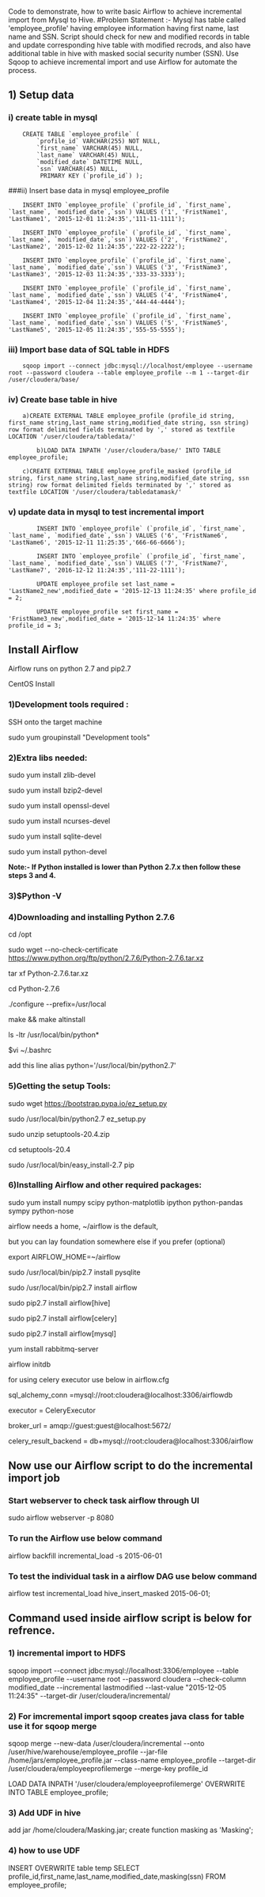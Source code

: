 Code to demonstrate, how to write basic Airflow to achieve incremental import from Mysql to Hive.
#Problem Statement :- 
Mysql has table called 'employee_profile' having employee information having first name, last name and SSN. Script should check for new and modified records in table and update corresponding hive table with modified recrods, and also have additional table in hive with masked social security number (SSN). Use Sqoop to achieve incremental import and use Airflow for automate the process.

## 1) Setup data
### i) create table in mysql

		CREATE TABLE `employee_profile` (
			`profile_id` VARCHAR(255) NOT NULL,
			`first_name` VARCHAR(45) NULL,
			`last_name` VARCHAR(45) NULL,
			`modified_date` DATETIME NULL,
			`ssn` VARCHAR(45) NULL,
			 PRIMARY KEY (`profile_id`) );
			 
###ii) Insert base data in mysql employee_profile

		INSERT INTO `employee_profile` (`profile_id`, `first_name`, `last_name`, `modified_date`,`ssn`) VALUES ('1', 'FristName1', 'LastName1', '2015-12-01 11:24:35','111-11-1111');

		INSERT INTO `employee_profile` (`profile_id`, `first_name`, `last_name`, `modified_date`,`ssn`) VALUES ('2', 'FristName2', 'LastName2', '2015-12-02 11:24:35','222-22-2222');

		INSERT INTO `employee_profile` (`profile_id`, `first_name`, `last_name`, `modified_date`,`ssn`) VALUES ('3', 'FristName3', 'LastName3', '2015-12-03 11:24:35','333-33-3333');

		INSERT INTO `employee_profile` (`profile_id`, `first_name`, `last_name`, `modified_date`,`ssn`) VALUES ('4', 'FristName4', 'LastName4', '2015-12-04 11:24:35','444-44-4444');

		INSERT INTO `employee_profile` (`profile_id`, `first_name`, `last_name`, `modified_date`,`ssn`) VALUES ('5', 'FristName5', 'LastName5', '2015-12-05 11:24:35','555-55-5555');



### iii) Import base data of SQL table in HDFS

        sqoop import --connect jdbc:mysql://localhost/employee --username root --password cloudera --table employee_profile --m 1 --target-dir /user/cloudera/base/


### iv) Create base table in hive


        a)CREATE EXTERNAL TABLE employee_profile (profile_id string, first_name string,last_name string,modified_date string, ssn string) row format delimited fields terminated by ',' stored as textfile LOCATION '/user/cloudera/tabledata/'

	    	b)LOAD DATA INPATH '/user/cloudera/base/' INTO TABLE employee_profile;

        c)CREATE EXTERNAL TABLE employee_profile_masked (profile_id string, first_name string,last_name string,modified_date string, ssn string) row format delimited fields terminated by ',' stored as textfile LOCATION '/user/cloudera/tabledatamask/'



###     v) update data in mysql to test incremental import
			INSERT INTO `employee_profile` (`profile_id`, `first_name`, `last_name`, `modified_date`,`ssn`) VALUES ('6', 'FristName6', 'LastName6', '2015-12-11 11:25:35','666-66-6666');

			INSERT INTO `employee_profile` (`profile_id`, `first_name`, `last_name`, `modified_date`,`ssn`) VALUES ('7', 'FristName7', 'LastName7', '2016-12-12 11:24:35','111-22-1111');

			UPDATE employee_profile set last_name = 'LastName2_new',modified_date = '2015-12-13 11:24:35' where profile_id = 2;

			UPDATE employee_profile set first_name = 'FristName3_new',modified_date = '2015-12-14 11:24:35' where profile_id = 3;


## Install Airflow

Airflow runs on python 2.7 and pip2.7

CentOS Install
### 1)Development tools required :

SSH onto the target machine

sudo yum groupinstall "Development tools"

### 2)Extra libs needed:

sudo yum install zlib-devel

sudo yum install bzip2-devel

sudo yum install openssl-devel

sudo yum install ncurses-devel

sudo yum install sqlite-devel

sudo yum install python-devel

**Note:- If Python installed is lower than Python 2.7.x then follow these steps 3 and 4.**
### 3)$Python -V

### 4)Downloading and installing Python 2.7.6

cd /opt

sudo wget --no-check-certificate https://www.python.org/ftp/python/2.7.6/Python-2.7.6.tar.xz

tar xf Python-2.7.6.tar.xz

cd Python-2.7.6

./configure --prefix=/usr/local

make && make altinstall

ls -ltr /usr/local/bin/python*

$vi ~/.bashrc

add this line alias python='/usr/local/bin/python2.7'

### 5)Getting the setup Tools:
sudo wget https://bootstrap.pypa.io/ez_setup.py

sudo /usr/local/bin/python2.7 ez_setup.py

sudo unzip setuptools-20.4.zip

cd setuptools-20.4

sudo /usr/local/bin/easy_install-2.7 pip

### 6)Installing Airflow and other required packages:

sudo yum install numpy scipy python-matplotlib ipython python-pandas sympy python-nose

 airflow needs a home, ~/airflow is the default,
 
 but you can lay foundation somewhere else if you prefer
 (optional)
 
export AIRFLOW_HOME=~/airflow

sudo /usr/local/bin/pip2.7 install pysqlite

sudo /usr/local/bin/pip2.7 install airflow

sudo pip2.7 install airflow[hive]

sudo pip2.7 install airflow[celery]

sudo pip2.7 install airflow[mysql]

yum install rabbitmq-server

airflow initdb

for using celery executor use below in airflow.cfg

sql_alchemy_conn =mysql://root:cloudera@localhost:3306/airflowdb
 
executor = CeleryExecutor
 
broker_url = amqp://guest:guest@localhost:5672/
 
celery_result_backend = db+mysql://root:cloudera@localhost:3306/airflow


## Now use our Airflow script to do the incremental import job

### Start webserver to check task airflow through UI

sudo airflow webserver -p 8080

### To run the Airflow use below command

airflow backfill incremental_load -s 2015-06-01

### To test the individual task in a airflow DAG use below command

airflow test incremental_load hive_insert_masked 2015-06-01;


## Command used inside airflow script is below for refrence.

### 1) incremental import to HDFS

sqoop import --connect jdbc:mysql://localhost:3306/employee --table employee_profile --username root --password cloudera --check-column modified_date --incremental lastmodified --last-value "2015-12-05 11:24:35" --target-dir /user/cloudera/incremental/


### 2) For imcremental import sqoop creates java class for table use it for sqoop merge

sqoop merge --new-data /user/cloudera/incremental --onto /user/hive/warehouse/employee_profile --jar-file /home/jars/employee_profile.jar --class-name employee_profile --target-dir /user/cloudera/employeeprofilemerge --merge-key profile_id

LOAD DATA INPATH '/user/cloudera/employeeprofilemerge' OVERWRITE INTO TABLE employee_profile;

### 3) Add UDF in hive
add jar /home/cloudera/Masking.jar;
create function masking as 'Masking';

### 4) how to use UDF 
INSERT OVERWRITE table temp SELECT profile_id,first_name,last_name,modified_date,masking(ssn) FROM employee_profile;




